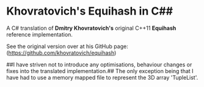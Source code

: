# Khovratovich's Equihash in C\##

A C# translation of **Dmitry Khovratovich's** original C++11 **Equihash** reference implementation.

See the original version over at his GitHub page: (https://github.com/khovratovich/equihash)

##I have striven not to introduce any optimisations, behaviour changes or fixes into the translated implementation.##
The only exception being that I have had to use a memory mapped file to represent the 3D array 'TupleList'.



